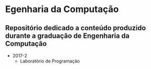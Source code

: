 # Egenharia da Computação
## Repositório dedicado a conteúdo produzido durante a graduação de Engenharia da Computação

- 2017-2
  - Laboratório de Programação
